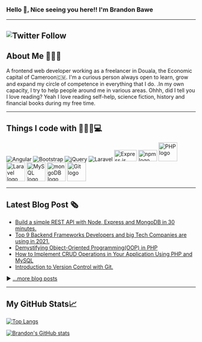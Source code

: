 ### Hello 👋, Nice seeing you here!! I'm Brandon Bawe
---

<!--
**brandonbawe/brandonbawe** is a ✨ _special_ ✨ repository because its `README.md` (this file) appears on your GitHub profile.

Here are some ideas to get you started:

- 🔭 I’m currently working on ...
- 🌱 I’m currently learning ...
- 👯 I’m looking to collaborate on ...
- 🤔 I’m looking for help with ...
- 💬 Ask me about ...
- 📫 How to reach me: ...
- 😄 Pronouns: ...
- ⚡ Fun fact: ...
-->

![Twitter Follow](https://img.shields.io/twitter/follow/flaacko_flaacko?style=social)
---
## About Me 👨🏽‍💻

A frontend web developer working as a freelancer in Douala, the Economic capital of Cameroon🇨🇲. I'm a curious person always open to learn, grow and expand my circle of competence in everything that I do.  .In my own capacity, I try  to help people around me in various areas. Ohhh, did I tell you I love reading? Yeah I love reading self-help, science fiction, history and financial books during my free time.

---
## Things I code with 👨🏾‍💻💻

![Angular](https://img.shields.io/badge/angular-%23DD0031.svg?style=for-the-badge&logo=angular&logoColor=white) ![Bootstrap](https://img.shields.io/badge/bootstrap-%23563D7C.svg?style=for-the-badge&logo=bootstrap&logoColor=white) ![jQuery](https://img.shields.io/badge/jquery-%230769AD.svg?style=for-the-badge&logo=jquery&logoColor=white) ![Laravel](https://img.shields.io/badge/laravel-%23FF2D20.svg?style=for-the-badge&logo=laravel&logoColor=white)  <img src="https://cdn.worldvectorlogo.com/logos/express-109.svg" alt="Express.js logo" width="60" height="30">  <img src="https://cdn.worldvectorlogo.com/logos/npm.svg" alt="npm logo" width="50" height="30"> <img src="https://cdn.worldvectorlogo.com/logos/php.svg" alt="PHP logo" width="50" height="50"> <img src="https://cdn.worldvectorlogo.com/logos/laravel-2.svg" alt="Laravel logo" width="50" height="50"> <img src="https://cdn.worldvectorlogo.com/logos/mysql-5.svg" alt="MySQL logo" width="50" height="50"> <img src="https://cdn.worldvectorlogo.com/logos/mongodb.svg" alt="mongoDB logo" width="50" height="50"> <img src="https://cdn.worldvectorlogo.com/logos/git-icon.svg" alt="Git logo" width="50" height="50">

---

## Latest Blog Post 🗞
<!-- BLOG-POST-LIST:START -->
- [Build a simple REST API with Node, Express and MongoDB in 30 minutes.](https://damue.hashnode.dev/build-a-simple-rest-api-with-node-express-and-mongodb-in-30-minutes)
- [Top 9 Backend Frameworks Developers and big Tech Companies are using in 2021.](https://damue.hashnode.dev/top-9-backend-frameworks-developers-and-big-tech-companies-are-using-in-2021)
- [Demystifying Object-Oriented Programming(OOP) in PHP](https://damue.hashnode.dev/demystifying-object-oriented-programmingoop-in-php)
- [How to Implement CRUD Operations in Your Application Using PHP and MySQL](https://damue.hashnode.dev/how-to-implement-crud-operations-in-your-application-using-php-and-mysql)
- [Introduction to Version Control with Git.](https://damue.hashnode.dev/introduction-to-version-control-with-git)
<!-- BLOG-POST-LIST:END -->

▶ [...more blog posts](https://damue.hashnode.dev/)

---

## My GitHub Stats📈

[![Top Langs](https://github-readme-stats.vercel.app/api/top-langs/?username=brandonbawe&hide=java,html,css&theme=dark)](https://github.com/anuraghazra/github-readme-stats)

[![Brandon's GitHub stats](https://github-readme-stats.vercel.app/api?username=brandonbawe&theme=dark)](https://github.com/anuraghazra/github-readme-stats)

